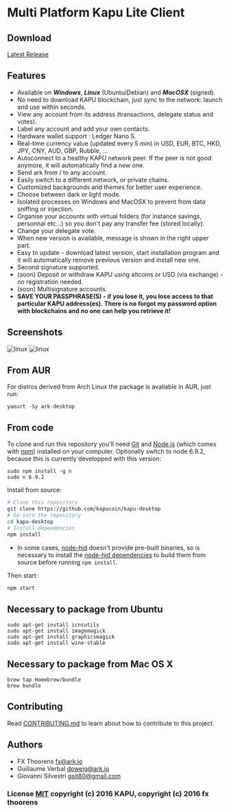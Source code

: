 # Multi Platform Kapu Lite Client

## Download
[Latest Release](https://github.com/kapucoin/kapu-desktop/releases)

## Features
* Available on ***Windows***, ***Linux*** (Ubuntu/Debian) and ***MacOSX*** (signed).
* No need to download KAPU blockchain, just sync to the network: launch and use within seconds.
* View any account from its address (transactions, delegate status and votes).
* Label any account and add your own contacts.
* Hardware wallet support : Ledger Nano S.
* Real-time currency value (updated every 5 min) in USD, EUR, BTC, HKD, JPY, CNY, AUD, GBP, Rubble, ...
* Autoconnect to a healthy KAPU network peer. If the peer is not good anymore, it will automatically find a new one.
* Send ark from / to any account.
* Easily switch to a different network, or private chains.
* Customized backgrounds and themes for better user experience.
* Choose between dark or light mode.
* Isolated processes on Windows and MacOSX to prevent from data sniffing or injection.
* Organise your accounts with virtual folders (for instance savings, personnal etc...) so you don't pay any transfer fee (stored locally).
* Change your delegate vote.
* When new version is available, message is shown in the right upper part.
* Easy to update - download latest version, start installation program and it will automatically remove previous version and install new one.
* Second signature supported.
* (soon) Deposit or withdraw KAPU using altcoins or USD (via exchange) - no registration needed.
* (soon) Multisignature accounts.
* **SAVE YOUR PASSPHRASE(S) - if you lose it, you lose access to that particular KAPU address(es). There is no forgot my password option with blockchains and no one can help you retrieve it!**


## Screenshots
![linux](http://i.imgur.com/snJi21i.jpg)
![linux](http://i.imgur.com/gjjqw88.jpg)

## From AUR
For distros derived from Arch Linux the package is avaliable in AUR, just run:

```
yaourt -Sy ark-desktop
```

## From code

To clone and run this repository you'll need [Git](https://git-scm.com) and [Node.js](https://nodejs.org/en/download/) (which comes with [npm](http://npmjs.com)) installed on your computer. Optionally switch to node 6.9.2, because this is currently developped with this version:
```
sudo npm install -g n
sudo n 6.9.2
```

Install from source:
```bash
# Clone this repository
git clone https://github.com/kapucoin/kapu-desktop
# Go into the repository
cd kapu-desktop
# Install dependencies 
npm install
```

* In some cases, [node-hid](https://github.com/node-hid/node-hid) doesn't provide pre-built binaries, so is necessary to install the [node-hid dependencies](https://github.com/node-hid/node-hid#compiling-from-source) to build them from source before running `npm install`.

Then start:
```bash
npm start
```

## Necessary to package from Ubuntu
```
sudo apt-get install icnsutils
sudo apt-get install imagemagick
sudo apt-get install graphicsmagick
sudo apt-get install wine-stable
```

## Necessary to package from Mac OS X

```
brew tap Homebrew/bundle
brew bundle
```

## Contributing
Read [CONTRIBUTING.md](https://github.com/kapucoin/kapu-desktop/blob/master/CONTRIBUTING.md) to learn about how to contribute to this project.

## Authors
- FX Thoorens <fx@ark.io>
- Guillaume Verbal <doweig@ark.io>
- Giovanni Silvestri <gsit80@gmail.com>

### License [MIT](LICENSE.md) copyright (c) 2016 KAPU, copyright (c) 2016 fx thoorens
